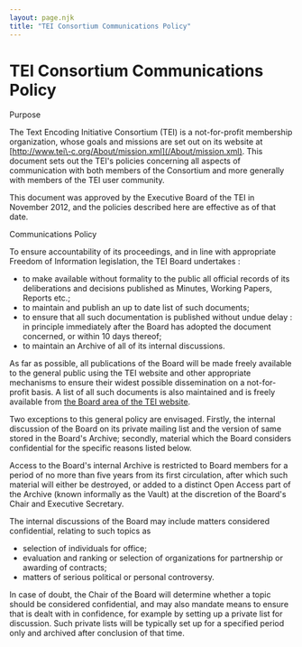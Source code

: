 ```yaml
---
layout: page.njk
title: "TEI Consortium Communications Policy"
---
```

# TEI Consortium Communications Policy





Purpose
 
 The Text Encoding Initiative Consortium (TEI) is a not\-for\-profit
 membership organization, whose goals and missions are set out
 on its website at [http://www.tei\-c.org/About/mission.xml](/About/mission.xml). This
 document sets out the TEI's policies concerning all aspects of
 communication with both members of the Consortium and more
 generally with
 members of the TEI user community.


This document was approved by the Executive Board of the TEI in
 November 2012, and
 the policies described here are effective as of that date. 



Communications Policy
 
 To ensure accountability of its proceedings, and in line with appropriate Freedom
 of Information legislation, the TEI Board undertakes :
 


* to make available without formality to the public all official records of its
 deliberations and decisions published as Minutes, Working Papers, Reports etc.;
* to maintain and publish an up to date list of such documents;
* to ensure that all such documentation is published without undue delay : in principle
 immediately after the Board has adopted the document concerned, or within 10 days
 thereof;
* to maintain an Archive of all of
 its internal discussions.


As far as possible, all publications of the Board will be made
 freely available to the general public using the TEI website and
 other appropriate mechanisms to ensure their widest possible
 dissemination on a not\-for\-profit basis. A list of all such documents
 is also maintained and is freely available from [the Board area of the TEI website](/Board/). 


Two exceptions to this general policy are envisaged. Firstly, the
 internal discussion of the Board on its private mailing list and the
 version of same stored in the Board's Archive;
 secondly, material which the Board considers confidential for the specific
 reasons listed below. 


Access to the Board's internal Archive is restricted to Board members for a
 period of no more than five years from its first circulation, after
 which such material will either be destroyed, or added to a distinct
 Open Access part of the Archive (known informally as the Vault) at the
 discretion of the Board's Chair and Executive Secretary.


The internal discussions of the Board may include matters
 considered confidential, relating to such topics as 


* selection of individuals for office;
* evaluation and ranking or selection of
 organizations for partnership or awarding of contracts;
* matters of serious political or personal controversy.

In case of doubt, the Chair of the Board will determine whether a topic should be
 considered confidential, and may also mandate means to ensure that is dealt with in
 confidence, for example by setting up a private list for discussion. Such private
 lists
 will be typically set up for a specified period only and archived after conclusion
 of that
 time. 
 


